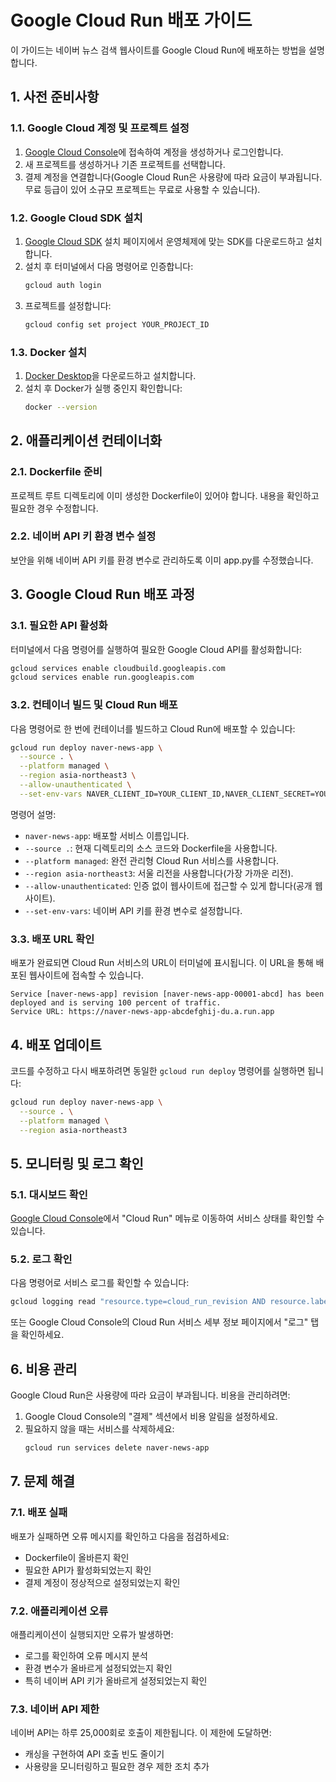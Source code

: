 # Google Cloud Run 배포 가이드

이 가이드는 네이버 뉴스 검색 웹사이트를 Google Cloud Run에 배포하는 방법을 설명합니다.

## 1. 사전 준비사항

### 1.1. Google Cloud 계정 및 프로젝트 설정

1. [Google Cloud Console](https://console.cloud.google.com/)에 접속하여 계정을 생성하거나 로그인합니다.
2. 새 프로젝트를 생성하거나 기존 프로젝트를 선택합니다.
3. 결제 계정을 연결합니다(Google Cloud Run은 사용량에 따라 요금이 부과됩니다. 무료 등급이 있어 소규모 프로젝트는 무료로 사용할 수 있습니다).

### 1.2. Google Cloud SDK 설치

1. [Google Cloud SDK](https://cloud.google.com/sdk/docs/install) 설치 페이지에서 운영체제에 맞는 SDK를 다운로드하고 설치합니다.
2. 설치 후 터미널에서 다음 명령어로 인증합니다:
   ```bash
   gcloud auth login
   ```
3. 프로젝트를 설정합니다:
   ```bash
   gcloud config set project YOUR_PROJECT_ID
   ```

### 1.3. Docker 설치

1. [Docker Desktop](https://www.docker.com/products/docker-desktop/)을 다운로드하고 설치합니다.
2. 설치 후 Docker가 실행 중인지 확인합니다:
   ```bash
   docker --version
   ```

## 2. 애플리케이션 컨테이너화

### 2.1. Dockerfile 준비

프로젝트 루트 디렉토리에 이미 생성한 Dockerfile이 있어야 합니다. 내용을 확인하고 필요한 경우 수정합니다.

### 2.2. 네이버 API 키 환경 변수 설정

보안을 위해 네이버 API 키를 환경 변수로 관리하도록 이미 app.py를 수정했습니다.

## 3. Google Cloud Run 배포 과정

### 3.1. 필요한 API 활성화

터미널에서 다음 명령어를 실행하여 필요한 Google Cloud API를 활성화합니다:

```bash
gcloud services enable cloudbuild.googleapis.com
gcloud services enable run.googleapis.com
```

### 3.2. 컨테이너 빌드 및 Cloud Run 배포

다음 명령어로 한 번에 컨테이너를 빌드하고 Cloud Run에 배포할 수 있습니다:

```bash
gcloud run deploy naver-news-app \
  --source . \
  --platform managed \
  --region asia-northeast3 \
  --allow-unauthenticated \
  --set-env-vars NAVER_CLIENT_ID=YOUR_CLIENT_ID,NAVER_CLIENT_SECRET=YOUR_CLIENT_SECRET
```

명령어 설명:

- `naver-news-app`: 배포할 서비스 이름입니다.
- `--source .`: 현재 디렉토리의 소스 코드와 Dockerfile을 사용합니다.
- `--platform managed`: 완전 관리형 Cloud Run 서비스를 사용합니다.
- `--region asia-northeast3`: 서울 리전을 사용합니다(가장 가까운 리전).
- `--allow-unauthenticated`: 인증 없이 웹사이트에 접근할 수 있게 합니다(공개 웹사이트).
- `--set-env-vars`: 네이버 API 키를 환경 변수로 설정합니다.

### 3.3. 배포 URL 확인

배포가 완료되면 Cloud Run 서비스의 URL이 터미널에 표시됩니다. 이 URL을 통해 배포된 웹사이트에 접속할 수 있습니다.

```
Service [naver-news-app] revision [naver-news-app-00001-abcd] has been deployed and is serving 100 percent of traffic.
Service URL: https://naver-news-app-abcdefghij-du.a.run.app
```

## 4. 배포 업데이트

코드를 수정하고 다시 배포하려면 동일한 `gcloud run deploy` 명령어를 실행하면 됩니다:

```bash
gcloud run deploy naver-news-app \
  --source . \
  --platform managed \
  --region asia-northeast3
```

## 5. 모니터링 및 로그 확인

### 5.1. 대시보드 확인

[Google Cloud Console](https://console.cloud.google.com/)에서 "Cloud Run" 메뉴로 이동하여 서비스 상태를 확인할 수 있습니다.

### 5.2. 로그 확인

다음 명령어로 서비스 로그를 확인할 수 있습니다:

```bash
gcloud logging read "resource.type=cloud_run_revision AND resource.labels.service_name=naver-news-app" --limit=10
```

또는 Google Cloud Console의 Cloud Run 서비스 세부 정보 페이지에서 "로그" 탭을 확인하세요.

## 6. 비용 관리

Google Cloud Run은 사용량에 따라 요금이 부과됩니다. 비용을 관리하려면:

1. Google Cloud Console의 "결제" 섹션에서 비용 알림을 설정하세요.
2. 필요하지 않을 때는 서비스를 삭제하세요:
   ```bash
   gcloud run services delete naver-news-app
   ```

## 7. 문제 해결

### 7.1. 배포 실패

배포가 실패하면 오류 메시지를 확인하고 다음을 점검하세요:

- Dockerfile이 올바른지 확인
- 필요한 API가 활성화되었는지 확인
- 결제 계정이 정상적으로 설정되었는지 확인

### 7.2. 애플리케이션 오류

애플리케이션이 실행되지만 오류가 발생하면:

- 로그를 확인하여 오류 메시지 분석
- 환경 변수가 올바르게 설정되었는지 확인
- 특히 네이버 API 키가 올바르게 설정되었는지 확인

### 7.3. 네이버 API 제한

네이버 API는 하루 25,000회로 호출이 제한됩니다. 이 제한에 도달하면:

- 캐싱을 구현하여 API 호출 빈도 줄이기
- 사용량을 모니터링하고 필요한 경우 제한 조치 추가
